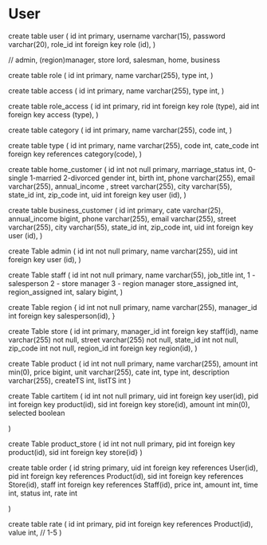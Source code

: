 # User

create table user (
  id int primary,
  username varchar(15),
  password varchar(20),
  role_id int foreign key role (id),
)

// admin, (region)manager, store lord, salesman, home, business

create table role (
  id int primary,
  name varchar(255),
  type int,
)

create table access (
  id int primary,
  name varchar(255),
  type int,
)

create table role_access (
  id int primary,
  rid int foreign key role (type),
  aid int foreign key access (type),
)

create table category (
  id int primary,
  name varchar(255),
  code int,
)

create table type (
  id int primary,
  name varchar(255),
  code int,
  cate_code int foreign key references category(code),
)

create table home_customer (
  id int not null primary,
  marriage_status int, 0-single 1-married 2-divorced
  gender int,
  birth int,
  phone varchar(255),
  email varchar(255),
  annual_income ,
  street varchar(255),
  city varchar(55),
  state_id int,
  zip_code int,
  uid int foreign key user (id),
)

create table business_customer (
  id int primary,
  cate varchar(25),
  annual_income bigint,
  phone varchar(255),
  email varchar(255),
  street varchar(255),
  city varchar(55),
  state_id int,
  zip_code int,
  uid int foreign key user (id),
)

create Table admin (
  id int not null primary,
  name varchar(255),
  uid int foreign key user (id),
)

create Table staff (
  id int not null primary,
  name varchar(55),
  job_title int, 1 - salesperson 2 - store manager 3 - region manager
  store_assigned int,
  region_assigned int,
  salary bigint,
)

<!-- create Table access {
  id int not null primary,
  type int unique,
  user_id
} -->

create Table region {
  id int not null primary,
  name varchar(255),
  manager_id int foreign key salesperson(id),
}

create Table store (
  id int primary,
  manager_id int foreign key staff(id),
  name varchar(255) not null,
  street varchar(255) not null,
  state_id int not null,
  zip_code int not null,
  region_id int foreign key region(id),
)

<!-- create table store_staff (
  id int not null primary,
  store_id int foreign key store(id),
  staff_id int foreign key staff(id),
) -->

create Table product (
  id int not null primary,
  name varchar(255),
  amount int min(0),
  price bigint,
  unit varchar(255),
  cate int,
  type int,
  description varchar(255),
  createTS int,
  listTS int
)

create Table cartitem (
  id int not null primary,
  uid int foreign key user(id),
  pid int foreign key product(id),
  sid int foreign key store(id),
  amount int min(0),
  selected boolean
  <!-- status int, // selected? -->
)

create Table product_store (
  id int not null primary,
  pid int foreign key product(id),
  sid int foreign key store{id}
)

<!-- create Table order {
  id int not null primary,
  order_no varchar(255) unique,
  product_id int foreign key product(id),
  product_quantity int,
  unit_price bigint,
  payment bigint,
  tran
} -->

<!-- create table transaction_order (
  id int not null primary,
  tid int foreign key transaction (id),
  oid int foreign key order (id),
) -->

<!-- create table comments (
  id int primary,
  comment varchar(255),
  rate int, // 1~5
  start_ts int, // 10位时间戳
  expire_in int, // 10位时间戳
  status int,
  order_no int foreign key references order(order_no),
  user_id int foreign key references user(id),
) -->

<!-- Order and Transaction -->
<!-- rate number 0-5, 0 means not rated -->
create table order (
  id string primary,
  uid int foreign key references User(id),
  pid int foreign key references Product(id),
  sid int foreign key references Store(id),
  staff int foreign key references Staff(id),
  price int,
  amount int,
  time int,
  status int,
  rate int 
  <!-- tid int, // transaction id -->
)

<!-- create table transaction (
  id string primary,
  time int, // unix timestamp
) -->

create table rate (
  id int primary,
  pid int foreign key references Product(id),
  value int, // 1-5
)
